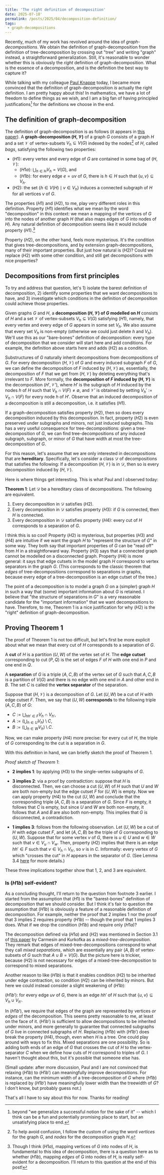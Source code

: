 ```yaml
---
title: 'The right definition of decomposition'
date: 2025-07-18'
permalink: /posts/2025/04/decomposition-definition/
tags:
 - graph-decompositions
---
```


Recently, much of my work has revolved around the idea of *graph-decompositions*. We obtain the definition of graph-decomposition from the definition of tree-decomposition by crossing out "tree" and writing "graph" instead, a straightforward generalization. Still, it's reasonable to wonder whether this is obviously the *right* definition of graph-decomposition. What is the essence of a decomposition, and is the definition the best way to capture it? 


While talking with my colleague [Paul Knappe](https://www.paulknappe.de) today, I became more convinced that the definition of graph-decomposition *is* actually the right definition. I am pretty happy about this! In mathematics, we have a lot of freedom to define things as we wish, and I am a big fan of having principled justifications[^1] for the definitions we choose in the end.   

The definition of graph-decomposition 
---

The definition of graph-decomposition is as follows (it appears in [this paper](https://arxiv.org/abs/2207.04855v6)). A **graph-decomposition $(H, \mathcal{V})$** of a graph $G$ consists of a graph $H$ and a set $\mathcal{V}$ of vertex-subsets $V_h \subseteq V(G)$ indexed by the nodes[^2] of $H$, called *bags*, satisfying the following two properties: 
 - $(H1)$: every vertex and every edge of $G$ are contained in some bag of $(H, \mathcal{V})$: 
	 - $(H1a)$: $\bigcup_{h \in H} V_h = V(G)$, and 
	 - $(H1b)$: for every edge $e = uv$ of $G$, there is $h \in H$ such that $\{u, v\} \subseteq V_h$. 
 - $(H2)$: the set $\{h \in V(H) \mid v \in V_h\}$ induces a connected subgraph of $H$ for all vertices $v$ of $G$. 

The properties $(H1)$ and $(H2)$, to me, play very different roles in this definition. Property $(H1)$ identifies what we mean by the word "decomposition" in this context: we mean a mapping of the vertices of $G$ into the nodes of another graph $H$ (that also maps edges of $G$ into nodes of $H$). Any natural definition of decomposition seems like it would include property $(H1)$.[^3] 

Property $(H2)$, on the other hand, feels more mysterious. It's the condition that gives tree-decompositions, and by extension graph-decompositions, many of their important properties. But just how natural is $(H2)$? Could we replace $(H2)$ with some other condition, and still get decompositions with nice properties? 

Decompositions from first principles 
---

To try and address that question, let's 1) isolate the barest definition of decomposition, 2) identify some properties that we want decompositions to have, and 3) investigate which conditions in the definition of decomposition could achieve those properties. 

Given graphs $G$ and $H$, a **decomposition $(H, \mathcal{V})$ of $G$ modelled on $H$** consists of $H$ and a set $\mathcal{V}$ of vertex-subsets $V_h \subseteq V(G)$ satisfying ($H1$), namely, that every vertex and every edge of $G$ appears in some set $V_h$. We also assume that every set $V_h$ is non-empty (otherwise we could just delete $h$ and $V_h$). We'll use this as our "bare-bones" definition of decomposition: every type of decomposition that we consider will start here and add conditions. For example, the definition above starts here and adds $(H2)$ as a condition. 

Substructures of $G$ naturally inherit decompositions from decompositions of $G$. For every decomposition $(H, \mathcal{V})$ of $G$ and every induced subgraph $F$ of $G$, we can define the decomposition of $F$ induced by $(H, \mathcal{V})$ as, essentially, the decomposition of $F$ that we get from $(H, \mathcal{V})$ by deleting everything that's irrelevant to $F$. More formally, the **decomposition of $F$ induced by $(H, \mathcal{V})$** is the decomposition $(H', \mathcal{V}')$, where $H'$ is the subgraph of $H$ induced by the nodes $h$ of $H$ such that $V_h \cap V(F) \neq \emptyset$, and $\mathcal{V}'$ is obtained by setting $V_h' := V_h \cap V(F)$ for every node $h$ of $H'$.  Observe that an induced decomposition of a decomposition is still a decomposition, i.e. it satisfies $(H1)$. 

If a graph-decomposition satisfies property $(H2)$, then so does every decomposition induced by this decomposition. In fact, property $(H2)$ is even preserved under subgraphs and minors, not just induced subgraphs. This has a very useful consequence for tree-decompositions: given a tree-decomposition of $G$, we can find tree-decompositions of any induced subgraph, subgraph, or minor of $G$ that have width at most the tree-decomposition of $G$. 

For this reason, let's assume that we are only interested in decompositions that are **hereditary**. Specifically, let's consider a class $\mathcal{D}$ of decompositions that satisfies the following: If a decomposition $(H, \mathcal{V})$ is in $\mathcal{D}$, then so is every decomposition induced by $(H, \mathcal{V})$. 

Here is where things get interesting. This is what Paul and I observed today: 

**Theorem 1**: Let $\mathcal{D}$ be a hereditary class of decompositions. The following are equivalent. 
1. Every decomposition in $\mathcal{D}$ satisfies $(H2)$. 
2. Every decomposition in $\mathcal{D}$ satisfies property $(H3)$: if $G$ is connected, then $H$ is connected. 
3. Every decomposition in $\mathcal{D}$ satisfies property $(H4)$: every cut of $H$ corresponds to a separation of $G$.

I think this is so cool! Property $(H2)$ is mysterious, but properties $(H3)$ and $(H4)$ are intuitive if we want the graph $H$ to "represent the structure of $G$" in some way. They both say that important properties of $G$ can be "read off" from $H$ in a straightforward way. Property $(H3)$ says that a connected graph cannot be modelled on a disconnected graph. Property $(H4)$ is more general: it says that edge cutsets in the model graph $H$ correspond to vertex separators in the graph $G$. (This corresponds to the classic theorem that *edges* of tree-decompositions correspond to separations in graphs, because every edge of a tree-decomposition is an edge cutset of the tree.)

The point of a decomposition is to model a graph $G$ on a (simpler) graph $H$ in such a way that (some) important information about $G$ is retained. I believe that "the structure of separations in $G$" is a very reasonable candidate for the "important information" that we want decompositions to have. Therefore, to me, Theorem 1 is a nice justification for why $(H2)$ is the "right" definition of graph-decomposition. 

Proving Theorem 1
---

The proof of Theorem 1 is not too difficult, but let's first be more explicit about what we mean that every cut of $H$ corresponds to a separation of $G$. 

A **cut** of $H$ is a partition $(U, W)$ of the vertex set of $H$. The **edge cutset** corresponding to cut $(P, Q)$ is the set of edges $F$ of $H$ with one end in $P$ and one end in $Q$.

A **separation** of $G$ is a triple $(A, C, B)$ of the vertex set of $G$ such that $A, C, B$ is a partition of $V(G)$ and there is no edge with one end in $A$ and other end in $B$. The set $C$ is called the **vertex separator** of the separation. 

Suppose that $(H, \mathcal{V})$ is a decomposition of $G$. Let $(U, W)$ be a cut of $H$ with edge cutset $F$. Then, we say that $(U, W)$ **corresponds** to the following triple $(A, C, B)$ of $G$: 
 - $C := \bigcup_{hh' \in F} V_h \cap V_{h'}$, 
 - $A := (\bigcup_{h \in U} V_h) \setminus C$,
 - $B := (\bigcup_{h \in W} V_h) \setminus C$. 

Now, we can make property $(H4)$ more precise: for every cut of $H$, the triple of $G$ corresponding to the cut is a separation in $G$. 

With this definition in hand, we can briefly sketch the proof of Theorem 1. 

*Proof sketch of Theorem 1*:

 - **2 implies 1**: by applying $(H3)$ to the single-vertex subgraphs of $G$. 
   
 - **3 implies 2**: via a proof by contradiction: suppose that $H$ is disconnected. Then, we can choose a cut $(U, W)$ of $H$ such that $U$ and $W$ are both non-empty but the edge cutset $F$ for $(U, W)$ is empty. Now we can apply property $(H4)$ to the cut $(U, W)$ and conclude that the corresponding triple $(A, C, B)$ is a separation of $G$. Since $F$ is empty, it follows that $C$ is empty, but since $U$ and $W$ are both non-empty, it follows that $A$ and $B$ are also both non-empty. This implies that $G$ is disconnected, a contradiction. 
   
 - **1 implies 3**: follows from the following observation. Let $(U, W)$ be a cut of $H$ with edge cutset $F$, and let $(A, C, B)$ be the triple of $G$ corresponding to $(U, W)$. Suppose that for some vertex $v$ of $G$, there is $u \in U$ and $w \in W$ such that $v \in V_u \cap V_w$. Then, property $(H2)$ implies that there is an edge $hh' \in F$ such that $v \in V_h \cap V_{h'}$, so $v$ is in $C$. Informally: every vertex of $G$ which "crosses the cut" in $H$ appears in the separator of $G$. (See Lemma 3.4 [here](https://arxiv.org/abs/2207.04855v8) for more details.)
 
These three implications together show that 1, 2, and 3 are equivalent. 
### Is $(H1b)$ self-evident? 

As a concluding thought, I'll return to the question from footnote 3 earlier. I started from the assumption that $(H1)$ is the "barest-bones" definition of decomposition that we should consider. But I think it's fair to question the assumption that $(H1b)$ is obviously a feature of a reasonable definition of decomposition. For example, neither the proof that 2 implies 1 nor the proof that 3 implies 2 requires property $(H1b)$ -- though the proof that 1 implies 3 does. What if we drop the condition $(H1b)$ and require only $(H1a)$?

The decomposition defined via $(H1a)$ and $(H2)$ was mentioned in Section 3.1 of [this paper](https://arxiv.org/abs/2304.00945) by Carmesin and Kurkofka as a *mixed-tree-decomposition*. They remark that edges of mixed-tree-decompositions correspond to what they call *mixed separations*, which are essentially any pair $(A, B)$ of vertex-subsets of $G$ such that $A \cup B = V(G)$. But the picture here is trickier, because $(H2)$ is not necessary for edges of a mixed-tree-decomposition to correspond to mixed separations.   

Another reason to like $(H1b)$ is that it enables condition $(H2)$ to be inherited under edge contraction, so condition $(H2)$ can be inherited by minors. But here we could instead consider a slight weakening of $(H1b)$: 

$(H1b')$: for every edge $uv$ of $G$, there is an edge $hh'$ of $H$ such that $\{u, v\} \subseteq V_h \cup V_{h'}$. 

In $(H1b')$, we require that edges of the graph are represented by vertices *or edges* of the decomposition. This seems pretty reasonable to me, at least on the face of it. $(H1b')$ is sufficient to allow decompositions to be inherited under minors, and more generally to guarantee that connected subgraphs of $G$ live in connected subgraphs of $H$. Replacing $(H1b)$ with $(H1b')$ does break the property $(H4)$, though, even when $H$ is a tree. One could play around with ways to fix this. Mixed separations are one possibility. So is adding both ends of an edge of $G$ that crosses the cut of $H$ to the vertex-separator $C$ when we define how cuts of $H$ correspond to triples of $G$. I haven't thought about this, but it's possible that someone else has. 

(Small update: after more discussion, Paul and I are not convinced that relaxing $(H1b)$ to $(H1b')$ can meaningfully improve decompositions. For instance, can the minimum width of a tree-decomposition of $G$ where $(H1b)$ is replaced by $(H1b')$ have meaningfully lower width than the treewidth of $G$? I don't know, but probably guess not.) 

That's all I have to say about this for now. Thanks for reading! 

[^1]: beyond "we generalize a successful notion for the sake of it" -- which I think can be a fun and potentially promising place to start, but an unsatisfying place to end. 
[^2]: To help avoid confusion, I follow the custom of using the word *vertices* for the graph $G$, and *nodes* for the decomposition graph $H$. 
[^3]: Though I think $(H1a)$, mapping vertices of $G$ into nodes of $H$, is fundamental to this idea of decomposition, there is a question here as to whether $(H1b)$, mapping *edges* of $G$ into nodes of $H$, is really self-evident for a decomposition. I'll return to this question at the end of this post! 
